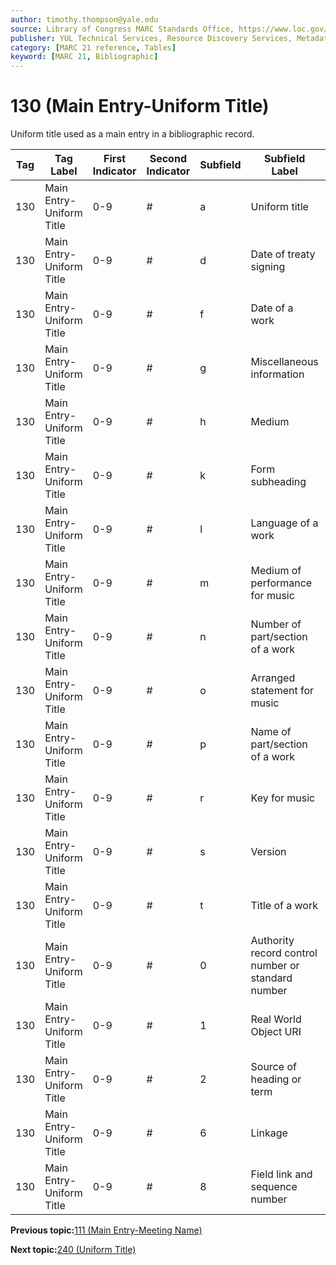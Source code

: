 ```yaml
---
author: timothy.thompson@yale.edu
source: Library of Congress MARC Standards Office, https://www.loc.gov/marc/bibliographic/bd130.html
publisher: YUL Technical Services, Resource Discovery Services, Metadata Services Unit
category: [MARC 21 reference, Tables]
keyword: [MARC 21, Bibliographic]
---
```


# 130 \(Main Entry-Uniform Title\)

Uniform title used as a main entry in a bibliographic record.

|Tag|Tag Label|First Indicator|Second Indicator|Subfield|Subfield Label|Repeatable|
|---|---------|---------------|----------------|--------|--------------|----------|
|130|Main Entry-Uniform Title|0-9|\#|a|Uniform title|F|
|130|Main Entry-Uniform Title|0-9|\#|d|Date of treaty signing|T|
|130|Main Entry-Uniform Title|0-9|\#|f|Date of a work|F|
|130|Main Entry-Uniform Title|0-9|\#|g|Miscellaneous information|T|
|130|Main Entry-Uniform Title|0-9|\#|h|Medium|F|
|130|Main Entry-Uniform Title|0-9|\#|k|Form subheading|T|
|130|Main Entry-Uniform Title|0-9|\#|l|Language of a work|F|
|130|Main Entry-Uniform Title|0-9|\#|m|Medium of performance for music|T|
|130|Main Entry-Uniform Title|0-9|\#|n|Number of part/section of a work|T|
|130|Main Entry-Uniform Title|0-9|\#|o|Arranged statement for music|F|
|130|Main Entry-Uniform Title|0-9|\#|p|Name of part/section of a work|T|
|130|Main Entry-Uniform Title|0-9|\#|r|Key for music|F|
|130|Main Entry-Uniform Title|0-9|\#|s|Version|T|
|130|Main Entry-Uniform Title|0-9|\#|t|Title of a work|F|
|130|Main Entry-Uniform Title|0-9|\#|0|Authority record control number or standard number|T|
|130|Main Entry-Uniform Title|0-9|\#|1|Real World Object URI|T|
|130|Main Entry-Uniform Title|0-9|\#|2|Source of heading or term|F|
|130|Main Entry-Uniform Title|0-9|\#|6|Linkage|F|
|130|Main Entry-Uniform Title|0-9|\#|8|Field link and sequence number|T|

**Previous topic:**[111 \(Main Entry-Meeting Name\)](../tables/111_bib_table.md)

**Next topic:**[240 \(Uniform Title\)](../tables/240_bib_table.md)

